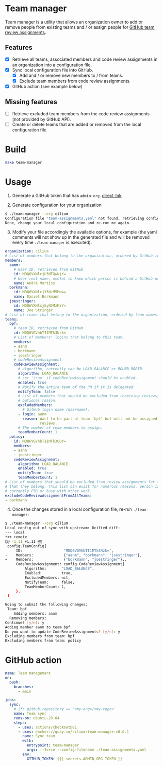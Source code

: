 # Team manager

Team manager is a utility that allows an organization owner to add or remove
people from existing teams and / or assign people for [GitHub team review
assignments](https://docs.github.com/en/github/setting-up-and-managing-organizations-and-teams/managing-code-review-assignment-for-your-team).

## Features

- [X] Retrieve all teams, associated members and code review assignments in an
      organization into a configuration file.
- [X] Sync local configuration file into GitHub.
  - [X] Add and / or remove new members to / from teams.
  - [X] Exclude team members from code review assignments.
- [X] GitHub action (see example below)

## Missing features

- [ ] Retrieve excluded team members from the code review assignments
      (not provided by GitHub API).
- [ ] Create or delete teams that are added or removed from the local
      configuration file.

# Build

```bash
make team-manager
```

# Usage

1. Generate a GitHub token that has `admin:org`. [direct link](https://github.com/settings/tokens/new)

2. Generate configuration for your organization

```bash
$ ./team-manager --org cilium
Configuration file "team-assignments.yaml" not found, retrieving configuration from organization...
Done, change your local configuration and re-run me again.
```

3. Modify your file accordingly the available options, for example (the yaml
   comments will not show up in the generated file and will be removed every time
   `./team-manager` is executed):

```yaml
organization: cilium
# List of members that belong to the organization, ordered by GitHub login (username).
members:
  aanm:
    # User ID, retrieved from GitHub
    id: MDQ6VXNlcjU3MTQwNjY=
    # User real name, useful to know which person is behind a GitHub username.
    name: André Martins
  borkmann:
    id: MDQ6VXNlcjY3NzM5Mw==
    name: Daniel Borkmann
  joestringer:
    id: MDQ6VXNlcjEyNDMzMzY=
    name: Joe Stringer
# List of teams that belong to the organization, ordered by team names.
teams:
  bpf:
    # team ID, retrieved from GitHub
    id: MDQ6VGVhbTI1MTk3Nzk=
    # List of members' logins that belong to this team.
    members:
    - aanm
    - borkmann
    - joestringer
    # codeReviewAssignment
    codeReviewAssignment:
      # algorithm, currently can be LOAD_BALANCE or ROUND_ROBIN.
      algorithm: LOAD_BALANCE
      # set 'true' if codeReviewAssignment should be enabled.
      enabled: true
      # Notify the entire team of the PR if it is delegated.
      notifyTeam: false
      # List of members that should be excluded from receiving reviews, and an
      # optional reason.
      excludedMembers:
        # GitHub login name (username).
      - login: aanm
        reason: Want to be part of team 'bpf' but will not be assigned to leave
                reviews.
      # The number of team members to assign.
      teamMemberCount: 1
  policy:
    id: MDQ6VGVhbTI1MTk3ODY=
    members:
    - aanm
    - joestringer
    codeReviewAssignment:
      algorithm: LOAD_BALANCE
      enabled: true
      notifyTeam: true
      teamMemberCount: 1
# List of members that should be excluded from review assignments for the teams
# that they belong. This list can exist for numerous reasons, person is
# currently PTO or busy with other work.
excludeCodeReviewAssignmentFromAllTeams:
- borkmann
```

4. Once the changes stored in a local configuration file, re-run `./team-manager`:

```bash
$ ./team-manager --org cilium
Local config out of sync with upstream: Unified diff:
--- local
+++ remote
@@ -1,11 +1,11 @@
 config.TeamConfig{
     ID:                   "MDQ6VGVhbTI1MTk3Nzk=",
-    Members:              {"aanm", "borkmann", "joestringer"},
+    Members:              {"borkmann", "joestringer"},,
     CodeReviewAssignment: config.CodeReviewAssignment{
         Algorithm:       "LOAD_BALANCE",
         Enabled:         true,
         ExcludedMembers: nil,
         NotifyTeam:      false,
         TeamMemberCount: 1,
     },
 }

Going to submit the following changes:
 Team: bpf
    Adding members: aanm
  Removing members: 
Continue? [y/n]: y
Adding member aanm to team bpf
Do you want to update CodeReviewAssignments? [y/n]: y
Excluding members from team: bpf
Excluding members from team: policy
```

# GitHub action

```yaml
name: Team management
on:
  push:
    branches:
      - main

jobs:
  sync:
    # if: github.repository == '<my-org>/<my-repo>'
    name: Team sync
    runs-on: ubuntu-20.04
    steps:
      - uses: actions/checkout@v1
      - uses: docker://quay.io/cilium/team-manager:v0.0.1
        name: Sync team
        with:
          entrypoint: team-manager
          args: --force --config-filename ./team-assignments.yaml
        env:
          GITHUB_TOKEN: ${{ secrets.ADMIN_ORG_TOKEN }}
```